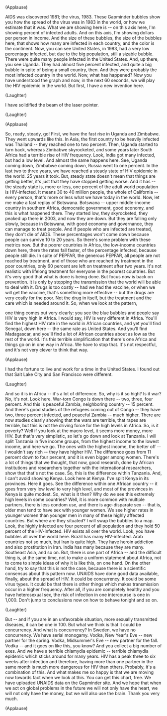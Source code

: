 

(Applause)

AIDS was discovered 1981; the virus, 1983.
These Gapminder bubbles show you
how the spread of the virus was in 1983 in the world,
or how we estimate that it was.
What we are showing here is --
on this axis here, I&#39;m showing percent of infected adults.
And on this axis, I&#39;m showing dollars per person in income.
And the size of these bubbles, the size of the bubbles here,
that shows how many are infected in each country,
and the color is the continent.
Now, you can see United States, in 1983,
had a very low percentage infected,
but due to the big population, still a sizable bubble.
There were quite many people infected in the United States.
And, up there, you see Uganda.
They had almost five percent infected,
and quite a big bubble in spite of being a small country, then.
And they were probably the most infected country in the world.
Now, what has happened?
Now you have understood the graph
and now, in the next 60 seconds,
we will play the HIV epidemic in the world.
But first, I have a new invention here.

(Laughter)

I have solidified the beam of the laser pointer.

(Laughter)


(Applause)

So, ready, steady, go!
First, we have the fast rise in Uganda and Zimbabwe.
They went upwards like this.
In Asia, the first country to be heavily infected was Thailand --
they reached one to two percent.
Then, Uganda started to turn back,
whereas Zimbabwe skyrocketed,
and some years later South Africa had a terrible rise of HIV frequency.
Look, India got many infected,
but had a low level.
And almost the same happens here.
See, Uganda coming down, Zimbabwe coming down,
Russia went to one percent.
In the last two to three years,
we have reached a steady state of HIV epidemic in the world.
25 years it took.
But, steady state doesn&#39;t mean that things are getting better,
it&#39;s just that they have stopped getting worse.
And it has -- the steady state is, more or less,
one percent of the adult world population is HIV-infected.
It means 30 to 40 million people,
the whole of California -- every person,
that&#39;s more or less what we have today in the world.
Now, let me make a fast replay of Botswana.
Botswana -- upper middle-income country in southern Africa,
democratic government, good economy,
and this is what happened there.
They started low, they skyrocketed,
they peaked up there in 2003,
and now they are down.
But they are falling only slowly,
because in Botswana, with good economy and governance,
they can manage to treat people.
And if people who are infected are treated, they don&#39;t die of AIDS.
These percentages won&#39;t come down
because people can survive 10 to 20 years.
So there&#39;s some problem with these metrics now.
But the poorer countries in Africa, the low-income countries down here,
there the rates fall faster, of the percentage infected,
because people still die.
In spite of PEPFAR, the generous PEPFAR,
all people are not reached by treatment,
and of those who are reached by treatment in the poor countries,
only 60 percent are left on treatment after two years.
It&#39;s not realistic with lifelong treatment
for everyone in the poorest countries.
But it&#39;s very good that what is done is being done.
But focus now is back on prevention.
It is only by stopping the transmission
that the world will be able to deal with it.
Drugs is too costly -- had we had the vaccine,
or when we will get the vaccine, that&#39;s something more effective --
but the drugs are very costly for the poor.
Not the drug in itself, but the treatment
and the care which is needed around it.
So, when we look at the pattern,

one thing comes out very clearly:
you see the blue bubbles
and people say HIV is very high in Africa.
I would say, HIV is very different in Africa.
You&#39;ll find the highest HIV rate in the world
in African countries,
and yet you&#39;ll find Senegal, down here --
the same rate as United States.
And you&#39;ll find Madagascar,
and you&#39;ll find a lot of African countries
about as low as the rest of the world.
It&#39;s this terrible simplification that there&#39;s one Africa
and things go on in one way in Africa.
We have to stop that.
It&#39;s not respectful, and it&#39;s not very clever
to think that way.

(Applause)

I had the fortune to live and work for a time in the United States.
I found out that Salt Lake City and San Francisco were different.

(Laughter)

And so it is in Africa -- it&#39;s a lot of difference.
So, why is it so high? Is it war?
No, it&#39;s not. Look here.
War-torn Congo is down there -- two, three, four percent.
And this is peaceful Zambia, neighboring country -- 15 percent.
And there&#39;s good studies of the refugees coming out of Congo --
they have two, three percent infected,
and peaceful Zambia -- much higher.
There are now studies clearly showing
that the wars are terrible, that rapes are terrible,
but this is not the driving force for the high levels in Africa.
So, is it poverty?
Well if you look at the macro level,
it seems more money, more HIV.
But that&#39;s very simplistic,
so let&#39;s go down and look at Tanzania.
I will split Tanzania in five income groups,
from the highest income to the lowest income,
and here we go.
The ones with the highest income, the better off -- I wouldn&#39;t say rich --
they have higher HIV.
The difference goes from 11 percent down to four percent,
and it is even bigger among women.
There&#39;s a lot of things that we thought, that now, good research,
done by African institutions and researchers
together with the international researchers, show that that&#39;s not the case.
So, this is the difference within Tanzania.
And, I can&#39;t avoid showing Kenya.
Look here at Kenya.
I&#39;ve split Kenya in its provinces.
Here it goes.
See the difference within one African country --
it goes from very low level to very high level,
and most of the provinces in Kenya is quite modest.
So, what is it then?
Why do we see this extremely high levels in some countries?
Well, it is more common with multiple partners,
there is less condom use,
and there is age-disparate sex --
that is, older men tend to have sex with younger women.
We see higher rates in younger women than younger men
in many of these highly affected countries.
But where are they situated?
I will swap the bubbles to a map.
Look, the highly infected are four percent of all population
and they hold 50 percent of the HIV-infected.
HIV exists all over the world.
Look, you have bubbles all over the world here.
Brazil has many HIV-infected.
Arab countries not so much, but Iran is quite high.
They have heroin addiction and also prostitution in Iran.
India has many because they are many.
Southeast Asia, and so on.
But, there is one part of Africa --
and the difficult thing is, at the same time,
not to make a uniform statement about Africa,
not to come to simple ideas of why it is like this, on one hand.
On the other hand, try to say that this is not the case,
because there is a scientific consensus about this pattern now.
UNAIDS have done good data available, finally,
about the spread of HIV.
It could be concurrency.
It could be some virus types.
It could be that there is other things
which makes transmission occur in a higher frequency.
After all, if you are completely healthy and you have heterosexual sex,
the risk of infection in one intercourse is one in 1,000.
Don&#39;t jump to conclusions now on how to
behave tonight and so on.

(Laughter)

But -- and if you are in an unfavorable situation,
more sexually transmitted diseases, it can be one in 100.
But what we think is that it could be concurrency.
And what is concurrency?
In Sweden, we have no concurrency.
We have serial monogamy.
Vodka, New Year&#39;s Eve -- new partner for the spring.
Vodka, Midsummer&#39;s Eve -- new partner for the fall.
Vodka -- and it goes on like this, you know?
And you collect a big number of exes.
And we have a terrible chlamydia epidemic --
terrible chlamydia epidemic which sticks around for many years.
HIV has a peak three to six weeks after infection
and therefore, having more than one partner in the same month
is much more dangerous for HIV than others.
Probably, it&#39;s a combination of this.
And what makes me so happy is that we are moving now
towards fact when we look at this.
You can get this chart, free.
We have uploaded UNAIDS data on the Gapminder site.
And we hope that when we act on global problems in the future
we will not only have the heart,
we will not only have the money,
but we will also use the brain.
Thank you very much.

(Applause)

